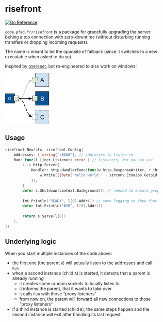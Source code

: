 # risefront

[![Go Reference](https://pkg.go.dev/badge/code.pfad.fr/risefront.svg)](https://pkg.go.dev/code.pfad.fr/risefront)

`code.pfad.fr/risefront` is a package for gracefully upgrading the server behing a tcp connection with zero-downtime (without disturbing running transfers or dropping incoming requests).

The name is meant to be the opposite of fallback (since it switches to a new executable when asked to do so).

Inspired by [overseer](https://github.com/jpillora/overseer), but re-engineered to also work on windows!


![diagram](./overseer.png)

## Usage

```go
risefront.New(ctx, risefront.Config{
    Addresses: []string{":8080"}, // addresses to listen to
    Run: func(l []net.Listener) error { // listeners, for you to use
        s := http.Server{
            Handler: http.HandlerFunc(func(w http.ResponseWriter, r *http.Request) {
                w.Write([]byte("hello world " + strconv.Itoa(os.Getpid()) + "\n"))
            }),
        }
        defer s.Shutdown(context.Background()) // needed to ensure proper cleanup of children

        fmt.Println("READY", l[0].Addr()) // some logging to show that it works
        defer fmt.Println("BYE", l[0].Addr())

        return s.Serve(l[0])
    },
})
```

## Underlying logic

When you start multiple instances of the code above:

- the first one (the parent `o`) will actually listen to the addresses and call `Run`
- when a second instance (child `A`) is started, it detects that a parent is already running
  - it creates some random sockets to locally listen to
  - it informs the parent, that it wants to take over
  - it calls `Run` with those "proxy listeners"
  - from now on, the parent will forward all new connections to those "proxy listeners"
- if a third instance is started  (child `B`), the same steps happen and the second instance will exit after handling its last request
